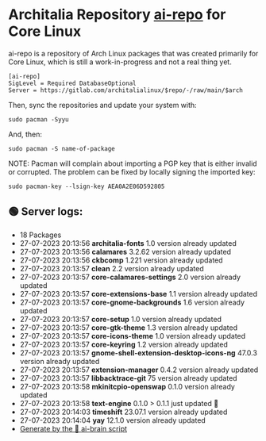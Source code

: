 # Architalia Repository [ai-repo](https://gitlab.com/architalialinux/ai-repo) for Core Linux

ai-repo is a repository of Arch Linux packages that was created primarily for Core Linux, which is still a work-in-progress and not a real thing yet.

```
[ai-repo]
SigLevel = Required DatabaseOptional
Server = https://gitlab.com/architalialinux/$repo/-/raw/main/$arch 
```

Then, sync the repositories and update your system with:

```
sudo pacman -Syyu
```

And, then:

```
sudo pacman -S name-of-package
```

NOTE: Pacman will complain about importing a PGP key that is either invalid or corrupted.  The problem can be fixed by locally signing the imported key:

```
sudo pacman-key --lsign-key AEA0A2E06D592805
```



## 🟢 Server logs:
- 18 Packages
- 27-07-2023 20:13:56 **architalia-fonts** 1.0 version already updated
- 27-07-2023 20:13:56 **calamares** 3.2.62 version already updated
- 27-07-2023 20:13:56 **ckbcomp** 1.221 version already updated
- 27-07-2023 20:13:57 **clean** 2.2 version already updated
- 27-07-2023 20:13:57 **core-calamares-settings** 2.0 version already updated
- 27-07-2023 20:13:57 **core-extensions-base** 1.1 version already updated
- 27-07-2023 20:13:57 **core-gnome-backgrounds** 1.6 version already updated
- 27-07-2023 20:13:57 **core-setup** 1.0 version already updated
- 27-07-2023 20:13:57 **core-gtk-theme** 1.3 version already updated
- 27-07-2023 20:13:57 **core-icons-theme** 1.0 version already updated
- 27-07-2023 20:13:57 **core-keyring** 1.2 version already updated
- 27-07-2023 20:13:57 **gnome-shell-extension-desktop-icons-ng** 47.0.3 version already updated
- 27-07-2023 20:13:57 **extension-manager** 0.4.2 version already updated
- 27-07-2023 20:13:57 **libbacktrace-git** 75 version already updated
- 27-07-2023 20:13:58 **mkinitcpio-openswap** 0.1.0 version already updated
- 27-07-2023 20:13:58 **text-engine** 0.1.0 > 0.1.1 just updated 🔹
- 27-07-2023 20:14:03 **timeshift** 23.07.1 version already updated
- 27-07-2023 20:14:04 **yay** 12.1.0 version already updated
 - [Generate by the 🤖 ai-brain script](https://gitlab.com/architalialinux/ai-repo/-/blob/main/ai-brain)

